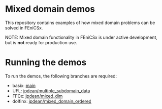 # Mixed domain demos
This repository contains examples of how mixed domain problems can be solved in FEniCSx.

NOTE: Mixed domain functionality in FEniCSx is under active development, but is **not** ready for production use.

# Running the demos
To run the demos, the following branches are required:
- basix: [main](https://github.com/FEniCS/basix)
- UFL: [jpdean/multiple_subdomain_data](https://github.com/FEniCS/ufl/tree/jpdean/multiple_subdomain_data)
- FFCx: [jpdean/mixed_dim](https://github.com/FEniCS/ffcx/tree/jpdean/mixed_dim)
- dolfinx: [jpdean/mixed_domain_ordered](https://github.com/FEniCS/dolfinx/tree/jpdean/mixed_domain_ordered)
